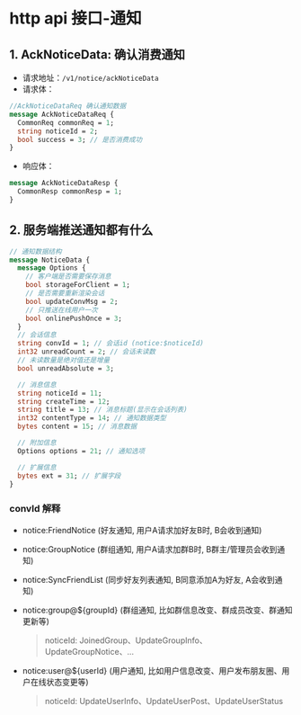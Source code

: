 # http api 接口-通知

## 1. AckNoticeData: 确认消费通知

- 请求地址：`/v1/notice/ackNoticeData`
- 请求体：

```protobuf
//AckNoticeDataReq 确认通知数据
message AckNoticeDataReq {
  CommonReq commonReq = 1;
  string noticeId = 2;
  bool success = 3; // 是否消费成功
}
```

- 响应体：

```protobuf
message AckNoticeDataResp {
  CommonResp commonResp = 1;
}
```

## 2. 服务端推送通知都有什么

```protobuf
// 通知数据结构
message NoticeData {
  message Options {
    // 客户端是否需要保存消息
    bool storageForClient = 1;
    // 是否需要重新渲染会话
    bool updateConvMsg = 2;
    // 只推送在线用户一次
    bool onlinePushOnce = 3;
  }
  // 会话信息
  string convId = 1; // 会话id (notice:$noticeId)
  int32 unreadCount = 2; // 会话未读数
  // 未读数量是绝对值还是增量
  bool unreadAbsolute = 3;

  // 消息信息
  string noticeId = 11;
  string createTime = 12;
  string title = 13; // 消息标题(显示在会话列表)
  int32 contentType = 14; // 通知数据类型
  bytes content = 15; // 消息数据

  // 附加信息
  Options options = 21; // 通知选项

  // 扩展信息
  bytes ext = 31; // 扩展字段
}
```

### convId 解释

- notice:FriendNotice (好友通知, 用户A请求加好友B时, B会收到通知)

- notice:GroupNotice (群组通知, 用户A请求加群B时, B群主/管理员会收到通知)

- notice:SyncFriendList (同步好友列表通知, B同意添加A为好友, A会收到通知)

- notice:group@${groupId} (群组通知, 比如群信息改变、群成员改变、群通知更新等)
  > noticeId: JoinedGroup、UpdateGroupInfo、UpdateGroupNotice、...

- notice:user@${userId} (用户通知, 比如用户信息改变、用户发布朋友圈、用户在线状态变更等)
  > noticeId: UpdateUserInfo、UpdateUserPost、UpdateUserStatus 